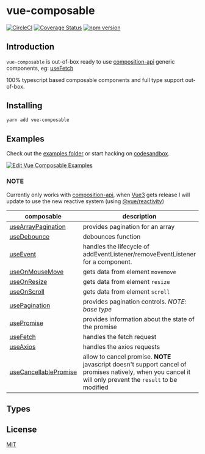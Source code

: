 # vue-composable

[![CircleCI](https://circleci.com/gh/pikax/vue-composable.svg?style=svg)](https://circleci.com/gh/pikax/vue-composable)
[![Coverage Status](https://coveralls.io/repos/github/pikax/vue-composable/badge.svg?branch=master)](https://coveralls.io/github/pikax/vue-composable?branch=master)
[![npm version](https://badge.fury.io/js/vue-composable.svg)](https://badge.fury.io/js/vue-composable)


## Introduction

`vue-composable` is out-of-box ready to use [composition-api](https://github.com/vuejs/composition-api) generic components, eg: [useFetch](examples/fetch.html)

100% typescript based composable components and full type support out-of-box.


## Installing

```bash
yarn add vue-composable
```

## Examples

Check out the [examples folder](examples) or start hacking on [codesandbox](https://codesandbox.io/s/vue-composable-examples-yuusf).

[![Edit Vue Composable Examples](https://codesandbox.io/static/img/play-codesandbox.svg)](https://codesandbox.io/s/vue-template-yuusf?fontsize=14)


### NOTE 
Currently only works with [composition-api](https://github.com/vuejs/composition-api), when [Vue3](https://github.com/vuejs/vue-next) gets release I will update to use the new reactive system (using [@vue/reactivity](https://github.com/vuejs/vue-next/tree/master/packages/reactivity))


| composable | description | example | extra |
|---|---|---|---|
| [useArrayPagination](src/pagination/arrayPagination.ts) | provides pagination for an array | [arrayPagination.html](examples/arrayPagination.html) |  |
| [useDebounce](src/debounce.ts) | debounces function |  |  |
| [useEvent](src/event/event.ts) | handles the lifecycle of addEventListener/removeEventListener for a component. |  |  |
| [useOnMouseMove](src/event/onMouseMove.ts) | gets data from element `movemove` |  |  |
| [useOnResize](src/event/onResize.ts) | gets data from element `resize` |  |  |
| [useOnScroll](src/event/onScroll.ts) | gets data from element `scroll` |  |  |
| [usePagination](src/pagination/pagination.ts) | provides pagination controls. *NOTE: base type*  |  |  |
| [usePromise](src/promise/promise.ts) | provides information about the state of the promise |  |  |
| [useFetch](src/web/fetch.ts) | handles the fetch request | [fetch.html](examples/fetch.html) |  |
| [useAxios](src/web/axios.ts) | handles the axios requests | [axios.html](examples/axios.html) |  |
| [useCancellablePromise](src/web/cancellablePromise.ts) | allow to cancel promise. **NOTE** javascript doesn't support cancel of promises natively, when you cancel it will only prevent the `result` to be modified |  |  |


## Types




##  License

[MIT](http://opensource.org/licenses/MIT)
